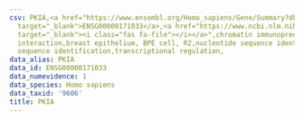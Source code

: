 ```yaml
---
csv: PKIA,<a href="https://www.ensembl.org/Homo_sapiens/Gene/Summary?db=core;g=ENSG00000171033"
  target="_blank">ENSG00000171033</a>,<a href="https://www.ncbi.nlm.nih.gov/pubmed/22863008"
  target="_blank"><i class="fas fa-file"></i></a>",chromatin immunoprecipitation assay,direct
  interaction,breast epithelium, BPE cell, R2,nucleotide sequence identification,nucleotide
  sequence identification,transcriptional regulation,
data_alias: PKIA
data_id: ENSG00000171033
data_numevidence: 1
data_species: Homo sapiens
data_taxid: '9606'
title: PKIA
---
```

